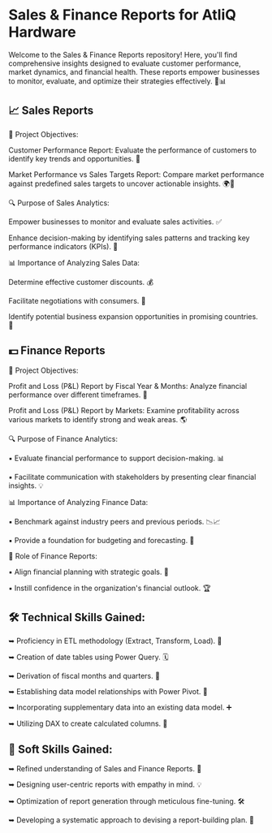 # Sales & Finance Reports for AtliQ Hardware

Welcome to the Sales & Finance Reports repository! Here, you'll find comprehensive insights designed to evaluate customer performance, market dynamics, and financial health. These reports empower businesses to monitor, evaluate, and optimize their strategies effectively. 💼📊

## 📈 Sales Reports
🎯 Project Objectives:

Customer Performance Report: Evaluate the performance of customers to identify key trends and opportunities. 🛒

Market Performance vs Sales Targets Report: Compare market performance against predefined sales targets to uncover actionable insights. 🌍📌

🔍 Purpose of Sales Analytics:

Empower businesses to monitor and evaluate sales activities. ✅

Enhance decision-making by identifying sales patterns and tracking key performance indicators (KPIs). 📌

📊 Importance of Analyzing Sales Data:

Determine effective customer discounts. 💰

Facilitate negotiations with consumers. 🤝

Identify potential business expansion opportunities in promising countries. 🌟

## 💵 Finance Reports
🎯 Project Objectives:

Profit and Loss (P&L) Report by Fiscal Year & Months: Analyze financial performance over different timeframes. 📆

Profit and Loss (P&L) Report by Markets: Examine profitability across various markets to identify strong and weak areas. 🌎

🔍 Purpose of Finance Analytics:

▪ Evaluate financial performance to support decision-making. 📊

▪ Facilitate communication with stakeholders by presenting clear financial insights. 💡

📊 Importance of Analyzing Finance Data:

▪ Benchmark against industry peers and previous periods. 📉📈

▪ Provide a foundation for budgeting and forecasting. 📏

💼 Role of Finance Reports:

▪ Align financial planning with strategic goals. 🎯

▪ Instill confidence in the organization's financial outlook. 🏆

## 🛠️ Technical Skills Gained:
➥ Proficiency in ETL methodology (Extract, Transform, Load). 🔄

➥ Creation of date tables using Power Query. 🗓️

➥ Derivation of fiscal months and quarters. 📆

➥ Establishing data model relationships with Power Pivot. 🔗

➥ Incorporating supplementary data into an existing data model. ➕

➥ Utilizing DAX to create calculated columns. 🧮

## 🤝 Soft Skills Gained:
➥ Refined understanding of Sales and Finance Reports. 📖

➥ Designing user-centric reports with empathy in mind. 💡

➥ Optimization of report generation through meticulous fine-tuning. 🛠️

➥ Developing a systematic approach to devising a report-building plan. 📝
